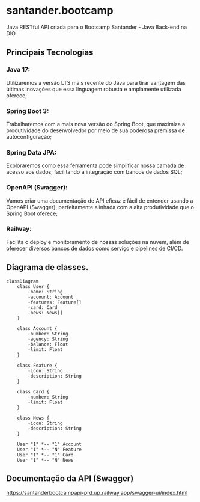 # santander.bootcamp
Java RESTful API criada para o Bootcamp Santander - Java Back-end na DIO

## Principais Tecnologias
### Java 17: 
Utilizaremos a versão LTS mais recente do Java para tirar vantagem das últimas inovações que essa linguagem robusta e amplamente utilizada oferece;

### Spring Boot 3:
Trabalharemos com a mais nova versão do Spring Boot, que maximiza a produtividade do desenvolvedor por meio de sua poderosa premissa de autoconfiguração;

### Spring Data JPA:
Exploraremos como essa ferramenta pode simplificar nossa camada de acesso aos dados, facilitando a integração com bancos de dados SQL;

### OpenAPI (Swagger): 
Vamos criar uma documentação de API eficaz e fácil de entender usando a OpenAPI (Swagger), perfeitamente alinhada com a alta produtividade que o Spring Boot oferece;

### Railway:
Facilita o deploy e monitoramento de nossas soluções na nuvem, além de oferecer diversos bancos de dados como serviço e pipelines de CI/CD.


## Diagrama de classes.

```mermaid
classDiagram
    class User {
        -name: String
        -account: Account
        -features: Feature[]
        -card: Card
        -news: News[]
    }

    class Account {
        -number: String
        -agency: String
        -balance: Float
        -limit: Float
    }

    class Feature {
        -icon: String
        -description: String
    }

    class Card {
        -number: String
        -limit: Float
    }

    class News {
        -icon: String
        -description: String
    }

    User "1" *-- "1" Account
    User "1" *-- "N" Feature
    User "1" *-- "1" Card
    User "1" *-- "N" News
```
## Documentação da API (Swagger)

https://santanderbootcampapi-prd.up.railway.app/swagger-ui/index.html

